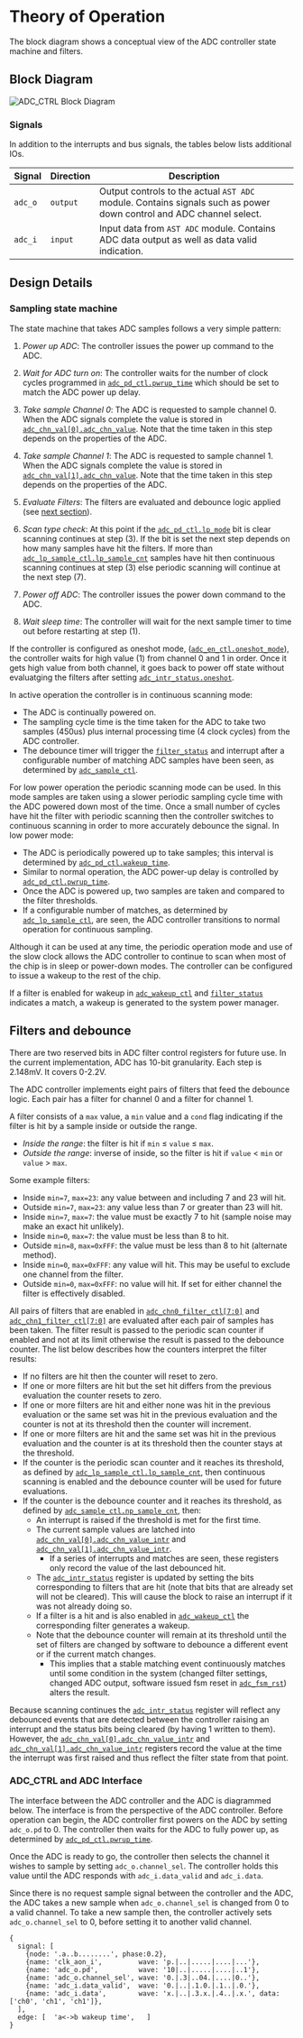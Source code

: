 # Theory of Operation

The block diagram shows a conceptual view of the ADC controller state machine and filters.

## Block Diagram

![ADC_CTRL Block Diagram](../doc/adc_overview.svg)

### Signals

In addition to the interrupts and bus signals, the tables below lists additional IOs.

Signal                  | Direction | Description
------------------------|-----------|---------------
`adc_o`                 | `output`  | Output controls to the actual `AST ADC` module.  Contains signals such as power down control and ADC channel select.
`adc_i`                 | `input`   | Input data from `AST ADC` module. Contains ADC data output as well as data valid indication.


## Design Details

### Sampling state machine

The state machine that takes ADC samples follows a very simple pattern:

1. *Power up ADC*: The controller issues the power up command to the ADC.

2. *Wait for ADC turn on*: The controller waits for the number of clock cycles programmed in [`adc_pd_ctl.pwrup_time`](registers.md#adc_pd_ctl) which should be set to match the ADC power up delay.

3. *Take sample Channel 0*: The ADC is requested to sample channel 0.
When the ADC signals complete the value is stored in [`adc_chn_val[0].adc_chn_value`](registers.md#adc_chn_val).
Note that the time taken in this step depends on the properties of the ADC.

4. *Take sample Channel 1*: The ADC is requested to sample channel 1.
When the ADC signals complete the value is stored in [`adc_chn_val[1].adc_chn_value`](registers.md#adc_chn_val).
Note that the time taken in this step depends on the properties of the ADC.

5. *Evaluate Filters*: The filters are evaluated and debounce logic applied (see [next section](#filters-and-debounce)).

6. *Scan type check*: At this point if the [`adc_pd_ctl.lp_mode`](registers.md#adc_pd_ctl) bit is clear scanning continues at step (3).
   If the bit is set the next step depends on how many samples have hit the filters.
   If more than [`adc_lp_sample_ctl.lp_sample_cnt`](registers.md#adc_lp_sample_ctl) samples have hit then continuous scanning continues at step (3) else periodic scanning will continue at the next step (7).

7. *Power off ADC*: The controller issues the power down command to the ADC.

8. *Wait sleep time*: The controller will wait for the next sample timer to time out before restarting at step (1).

If the controller is configured as oneshot mode, ([`adc_en_ctl.oneshot_mode`](registers.md#adc_en_ctl)), the controller waits for high value (1) from channel 0 and 1 in order.
Once it gets high value from both channel, it goes back to power off state without evaluatging the filters after setting [`adc_intr_status.oneshot`](registers.md#adc_intr_status).

In active operation the controller is in continuous scanning mode:
* The ADC is continually powered on.
* The sampling cycle time is the time taken for the ADC to take two samples (450us) plus internal processing time (4 clock cycles) from the ADC controller.
* The debounce timer will trigger the [`filter_status`](registers.md#filter_status) and interrupt after a configurable number of matching ADC samples have been seen, as determined by [`adc_sample_ctl`](registers.md#adc_sample_ctl).

For low power operation the periodic scanning mode can be used.
In this mode samples are taken using a slower periodic sampling cycle time with the ADC powered down most of the time.
Once a small number of cycles have hit the filter with periodic scanning then the controller switches to continuous scanning in order to more accurately debounce the signal.
In low power mode:
* The ADC is periodically powered up to take samples; this interval is determined by [`adc_pd_ctl.wakeup_time`](registers.md#adc_pd_ctl).
* Similar to normal operation, the ADC power-up delay is controlled by [`adc_pd_ctl.pwrup_time`](registers.md#adc_pd_ctl).
* Once the ADC is powered up, two samples are taken and compared to the filter thresholds.
* If a configurable number of matches, as determined by [`adc_lp_sample_ctl`](registers.md#adc_lp_sample_ctl), are seen, the ADC controller transitions to normal operation for continuous sampling.

Although it can be used at any time, the periodic operation mode and use of the slow clock allows the ADC controller to continue to scan when most of the chip is in sleep or power-down modes.
The controller can be configured to issue a wakeup to the rest of the chip.

If a filter is enabled for wakeup in [`adc_wakeup_ctl`](registers.md#adc_wakeup_ctl) and [`filter_status`](registers.md#filter_status) indicates a match, a wakeup is generated to the system power manager.


## Filters and debounce

There are two reserved bits in ADC filter control registers for future use.
In the current implementation, ADC has 10-bit granularity.
Each step is 2.148mV.
It covers 0-2.2V.

The ADC controller implements eight pairs of filters that feed the debounce logic.
Each pair has a filter for channel 0 and a filter for channel 1.

A filter consists of a `max` value, a `min` value and a `cond` flag indicating if the filter is hit by a sample inside or outside the range.
* *Inside the range*: the filter is hit if `min` &le; `value` &le; `max`.
* *Outside the range*: inverse of inside, so the filter is hit if `value` &lt; `min` or `value` &gt; `max`.

Some example filters:
* Inside `min=7`, `max=23`: any value between and including 7 and 23 will hit.
* Outside `min=7`, `max=23`: any value less than 7 or greater than 23 will hit.
* Inside `min=7`, `max=7`: the value must be exactly 7 to hit (sample noise may make an exact hit unlikely).
* Inside `min=0`, `max=7`: the value must be less than 8 to hit.
* Outside `min=8`, `max=0xFFF`: the value must be less than 8 to hit (alternate method).
* Inside `min=0`, `max=0xFFF`: any value will hit. This may be useful to exclude one channel from the filter.
* Outside `min=0`, `max=0xFFF`: no value will hit. If set for either channel the filter is effectively disabled.

All pairs of filters that are enabled in [`adc_chn0_filter_ctl[7:0]`](registers.md#adc_chn0_filter_ctl) and [`adc_chn1_filter_ctl[7:0]`](registers.md#adc_chn1_filter_ctl) are evaluated after each pair of samples has been taken.
The filter result is passed to the periodic scan counter if enabled and not at its limit otherwise the result is passed to the debounce counter.
The list below describes how the counters interpret the filter results:
* If no filters are hit then the counter will reset to zero.
* If one or more filters are hit but the set hit differs from the previous evaluation the counter resets to zero.
* If one or more filters are hit and either none was hit in the previous evaluation or the same set was hit in the previous evaluation and the counter is not at its threshold then the counter will increment.
* If one or more filters are hit and the same set was hit in the previous evaluation and the counter is at its threshold then the counter stays at the threshold.
* If the counter is the periodic scan counter and it reaches its threshold, as defined by [`adc_lp_sample_ctl.lp_sample_cnt`](registers.md#adc_lp_sample_ctl), then continuous scanning is enabled and the debounce counter will be used for future evaluations.
* If the counter is the debounce counter and it reaches its threshold, as defined by [`adc_sample_ctl.np_sample_cnt`](registers.md#adc_sample_ctl), then:
  * An interrupt is raised if the threshold is met for the first time.
  * The current sample values are latched into [`adc_chn_val[0].adc_chn_value_intr`](registers.md#adc_chn_val) and  [`adc_chn_val[1].adc_chn_value_intr`](registers.md#adc_chn_val).
    *  If a series of interrupts and matches are seen, these registers only record the value of the last debounced hit.
  * The [`adc_intr_status`](registers.md#adc_intr_status) register is updated by setting the bits corresponding to filters that are hit (note that bits that are already set will not be cleared).
    This will cause the block to raise an interrupt if it was not already doing so.
  * If a filter is a hit and is also enabled in [`adc_wakeup_ctl`](registers.md#adc_wakeup_ctl) the corresponding filter generates a wakeup.
  * Note that the debounce counter will remain at its threshold until the set of filters are changed by software to debounce a different event or if the current match changes.
    *  This implies that a stable matching event continuously matches until some condition in the system (changed filter settings, changed ADC output, software issued fsm reset in [`adc_fsm_rst`](registers.md#adc_fsm_rst)) alters the result.


Because scanning continues the [`adc_intr_status`](registers.md#adc_intr_status) register will reflect any debounced events that are detected between the controller raising an interrupt and the status bits being cleared (by having 1 written to them).
However, the [`adc_chn_val[0].adc_chn_value_intr`](registers.md#adc_chn_val) and [`adc_chn_val[1].adc_chn_value_intr`](registers.md#adc_chn_val) registers record the value at the time the interrupt was first raised and thus reflect the filter state from that point.

### ADC_CTRL and ADC Interface

The interface between the ADC controller and the ADC is diagrammed below.
The interface is from the perspective of the ADC controller.
Before operation can begin, the ADC controller first powers on the ADC by setting `adc_o.pd` to 0.
The controller then waits for the ADC to fully power up, as determined by [`adc_pd_ctl.pwrup_time`](registers.md#adc_pd_ctl).

Once the ADC is ready to go, the controller then selects the channel it wishes to sample by setting `adc_o.channel_sel`.
The controller holds this value until the ADC responds with `adc_i.data_valid` and `adc_i.data`.

Since there is no request sample signal between the controller and the ADC, the ADC takes a new sample when `adc_o.channel_sel` is changed from 0 to a valid channel.
To take a new sample then, the controller actively sets `adc_o.channel_sel` to 0, before setting it to another valid channel.

```wavejson
{
  signal: [
    {node: '.a..b........', phase:0.2},
    {name: 'clk_aon_i',         wave: 'p.|..|.....|....|...'},
    {name: 'adc_o.pd',          wave: '10|..|.....|....|..1'},
    {name: 'adc_o.channel_sel', wave: '0.|.3|..04.|....|0..'},
    {name: 'adc_i.data_valid',  wave: '0.|..|.1.0.|.1..|.0.'},
    {name: 'adc_i.data',        wave: 'x.|..|.3.x.|.4..|.x.', data: ['ch0', 'ch1', 'ch1']},
  ],
  edge: [  'a<->b wakeup time',   ]
}
```
